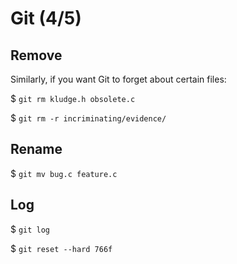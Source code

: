Git (4/5)
================

Remove
----------
Similarly, if you want Git to forget about certain files:

$ `git rm kludge.h obsolete.c`

$ `git rm -r incriminating/evidence/`


Rename
--------
$ `git mv bug.c feature.c`


Log
---------
$ `git log`

$ `git reset --hard 766f`
